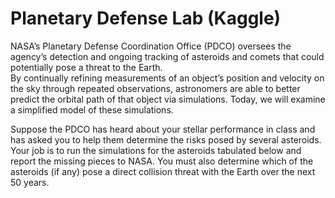 # Planetary Defense Lab (Kaggle)

NASA’s Planetary Defense Coordination Office (PDCO) oversees 
the agency’s detection and ongoing tracking of asteroids and 
comets that could potentially pose a threat to the Earth.  
By continually refining measurements of an object’s position 
and velocity on the sky through repeated observations, 
astronomers are able to better predict the orbital path of 
that object via simulations.  Today, we will examine a 
simplified model of these simulations.

Suppose the PDCO has heard about your stellar performance in 
class and has asked you to help them determine the risks 
posed by several asteroids.  Your job is to run the simulations 
for the asteroids tabulated below and report the missing pieces 
to NASA.  You must also determine which of the asteroids 
(if any) pose a direct collision threat with the Earth over the 
next 50 years. 
